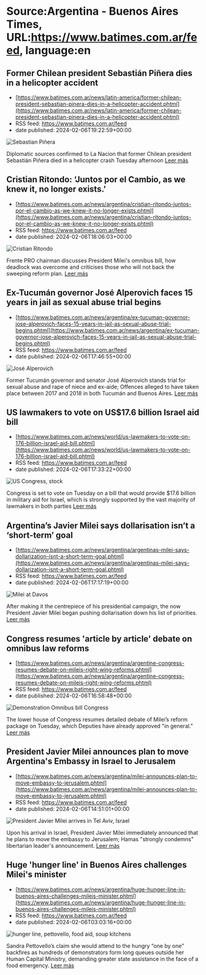 # Source:Argentina - Buenos Aires Times, URL:https://www.batimes.com.ar/feed, language:en

## Former Chilean president Sebastián Piñera dies in a helicopter accident
 - [https://www.batimes.com.ar/news/latin-america/former-chilean-president-sebastian-pinera-dies-in-a-helicopter-accident.phtml](https://www.batimes.com.ar/news/latin-america/former-chilean-president-sebastian-pinera-dies-in-a-helicopter-accident.phtml)
 - RSS feed: https://www.batimes.com.ar/feed
 - date published: 2024-02-06T19:22:59+00:00

<p><img alt="Sebastian Piñera" src="https://fotos.perfil.com/2024/02/06/trim/540/304/sebastian-pinera-1751287.jpeg" /></p>Diplomatic sources confirmed to La Nacion that former Chilean president Sebastián Piñera died in a helicopter crash Tuesday afternoon <a href="https://www.batimes.com.ar/news/latin-america/former-chilean-president-sebastian-pinera-dies-in-a-helicopter-accident.phtml">Leer más</a>

## Cristian Ritondo: ‘Juntos por el Cambio, as we knew it, no longer exists.’
 - [https://www.batimes.com.ar/news/argentina/cristian-ritondo-juntos-por-el-cambio-as-we-knew-it-no-longer-exists.phtml](https://www.batimes.com.ar/news/argentina/cristian-ritondo-juntos-por-el-cambio-as-we-knew-it-no-longer-exists.phtml)
 - RSS feed: https://www.batimes.com.ar/feed
 - date published: 2024-02-06T18:06:03+00:00

<p><img alt="Cristian Ritondo" src="https://fotos.perfil.com/2022/10/07/trim/540/304/cristian-ritondo-1432890.jpg" /></p>Frente PRO chairman discusses President Milei's omnibus bill, how deadlock was overcome and criticises those who will not back the sweeping reform plan. <a href="https://www.batimes.com.ar/news/argentina/cristian-ritondo-juntos-por-el-cambio-as-we-knew-it-no-longer-exists.phtml">Leer más</a>

## Ex-Tucumán governor José Alperovich faces 15 years in jail as sexual abuse trial begins
 - [https://www.batimes.com.ar/news/argentina/ex-tucuman-governor-jose-alperovich-faces-15-years-in-jail-as-sexual-abuse-trial-begins.phtml](https://www.batimes.com.ar/news/argentina/ex-tucuman-governor-jose-alperovich-faces-15-years-in-jail-as-sexual-abuse-trial-begins.phtml)
 - RSS feed: https://www.batimes.com.ar/feed
 - date published: 2024-02-06T17:46:55+00:00

<p><img alt="José Alperovich" src="https://fotos.perfil.com/2022/05/04/trim/540/304/jose-alperovich-1351519.jpeg" /></p>Former Tucumán governor and senator José Alperovich stands trial for sexual abuse and rape of niece and ex-aide; Offences alleged to have taken place between 2017 and 2018 in both Tucumán and Buenos Aires.
 <a href="https://www.batimes.com.ar/news/argentina/ex-tucuman-governor-jose-alperovich-faces-15-years-in-jail-as-sexual-abuse-trial-begins.phtml">Leer más</a>

## US lawmakers to vote on US$17.6 billion Israel aid bill
 - [https://www.batimes.com.ar/news/world/us-lawmakers-to-vote-on-176-billion-israel-aid-bill.phtml](https://www.batimes.com.ar/news/world/us-lawmakers-to-vote-on-176-billion-israel-aid-bill.phtml)
 - RSS feed: https://www.batimes.com.ar/feed
 - date published: 2024-02-06T17:33:22+00:00

<p><img alt="US Congress, stock" src="https://fotos.perfil.com/2024/02/06/trim/540/304/us-congress-stock-1751042.jpg" /></p>Congress is set to vote on Tuesday on a bill that would provide $17.6 billion in military aid for Israel, which is strongly supported by the vast majority of lawmakers in both parties <a href="https://www.batimes.com.ar/news/world/us-lawmakers-to-vote-on-176-billion-israel-aid-bill.phtml">Leer más</a>

## Argentina’s Javier Milei says dollarisation isn’t a ‘short-term’ goal
 - [https://www.batimes.com.ar/news/argentina/argentinas-milei-says-dollarization-isnt-a-short-term-goal.phtml](https://www.batimes.com.ar/news/argentina/argentinas-milei-says-dollarization-isnt-a-short-term-goal.phtml)
 - RSS feed: https://www.batimes.com.ar/feed
 - date published: 2024-02-06T17:17:19+00:00

<p><img alt="Milei at Davos" src="https://fotos.perfil.com/2024/02/06/trim/540/304/milei-at-davos-1751023.jpg" /></p>After making it the centrepiece of his presidential campaign, the now President Javier Milei began pushing dollarisation down his list of priorities. <a href="https://www.batimes.com.ar/news/argentina/argentinas-milei-says-dollarization-isnt-a-short-term-goal.phtml">Leer más</a>

## Congress resumes 'article by article' debate on omnibus law reforms
 - [https://www.batimes.com.ar/news/argentina/argentine-congress-resumes-debate-on-mileis-right-wing-reforms.phtml](https://www.batimes.com.ar/news/argentina/argentine-congress-resumes-debate-on-mileis-right-wing-reforms.phtml)
 - RSS feed: https://www.batimes.com.ar/feed
 - date published: 2024-02-06T16:58:48+00:00

<p><img alt="Demonstration Omnibus bill Congress" src="https://fotos.perfil.com/2024/02/01/trim/540/304/demonstration-omnibus-bill-congress-1748007.jpg" /></p>The lower house of Congress resumes detailed debate of Milei’s reform package on Tuesday, which Deputies have already approved "in general." <a href="https://www.batimes.com.ar/news/argentina/argentine-congress-resumes-debate-on-mileis-right-wing-reforms.phtml">Leer más</a>

## President Javier Milei announces plan to move Argentina's Embassy in Israel to Jerusalem
 - [https://www.batimes.com.ar/news/argentina/milei-announces-plan-to-move-embassy-to-jerusalem.phtml](https://www.batimes.com.ar/news/argentina/milei-announces-plan-to-move-embassy-to-jerusalem.phtml)
 - RSS feed: https://www.batimes.com.ar/feed
 - date published: 2024-02-06T14:51:01+00:00

<p><img alt="President Javier Milei arrives in Tel Aviv, Israel" src="https://fotos.perfil.com/2024/02/06/trim/540/304/president-javier-milei-arrives-in-tel-aviv-israel-1750893.jpeg" /></p>Upon his arrival in Israel, President Javier Milei immediately announced that he plans to move the embassy to Jerusalem; Hamas "strongly condemns" libertarian leader's announcement. <a href="https://www.batimes.com.ar/news/argentina/milei-announces-plan-to-move-embassy-to-jerusalem.phtml">Leer más</a>

## Huge 'hunger line' in Buenos Aires challenges Milei's minister
 - [https://www.batimes.com.ar/news/argentina/huge-hunger-line-in-buenos-aires-challenges-mileis-minister.phtml](https://www.batimes.com.ar/news/argentina/huge-hunger-line-in-buenos-aires-challenges-mileis-minister.phtml)
 - RSS feed: https://www.batimes.com.ar/feed
 - date published: 2024-02-06T03:03:16+00:00

<p><img alt="hunger line, pettovello, food aid, soup kitchens" src="https://fotos.perfil.com/2024/02/06/trim/540/304/hunger-line-pettovello-food-aid-soup-kitchens-1750739.jpg" /></p>Sandra Pettovello’s claim she would attend to the hungry “one by one” backfires as hundreds of demonstrators form long queues outside her Human Capital Ministry, demanding greater state assistance in the face of a food emergency. <a href="https://www.batimes.com.ar/news/argentina/huge-hunger-line-in-buenos-aires-challenges-mileis-minister.phtml">Leer más</a>


